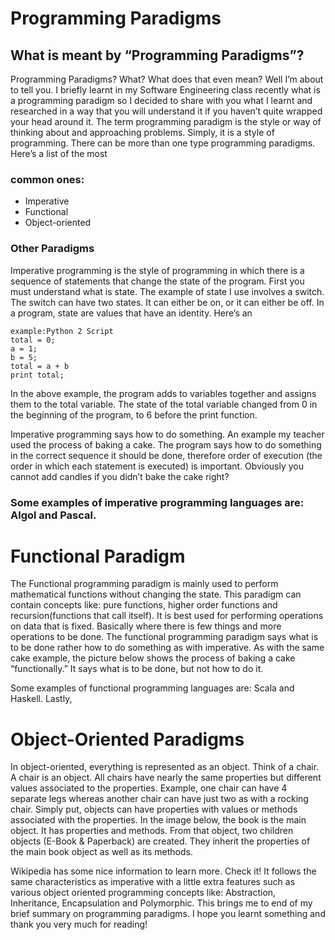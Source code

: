 # Programming Paradigms

## What is meant by “Programming Paradigms”?
Programming Paradigms? What? What does that even mean? Well I’m about to tell you. I briefly learnt in my Software Engineering class recently what is a programming paradigm so I decided to share with you what I learnt and researched in a way that you will understand it if you haven’t quite wrapped your head around it.
The term programming paradigm is the style or way of thinking about and approaching problems. Simply, it is a style of programming. There can be more than one type programming paradigms. Here’s a list of the most 

### common ones:
* Imperative
* Functional
* Object-oriented

### Other Paradigms




Imperative programming is the style of programming in which there is a sequence of statements that change the state of the program. First you must understand what is state. The example of state I use involves a switch. The switch can have two states. It can either be on, or it can either be off. In a program, state are values that have an identity. Here’s an 

```
example:Python 2 Script
total = 0;
a = 1;
b = 5;
total = a + b
print total;
```

In the above example, the program adds to variables together and assigns them to the total variable. The state of the total variable changed from 0 in the beginning of the program, to 6 before the print function.

Imperative programming says how to do something. An example my teacher used the process of baking a cake. The program says how to do something in the correct sequence it should be done, therefore order of execution (the order in which each statement is executed) is important. Obviously you cannot add candles if you didn’t bake the cake right?

### Some examples of imperative programming languages are: Algol and Pascal.

# Functional Paradigm
The Functional programming paradigm is mainly used to perform mathematical functions without changing the state. This paradigm can contain concepts like: pure functions, higher order functions and recursion(functions that call itself). It is best used for performing operations on data that is fixed. Basically where there is few things and more operations to be done.
The functional programming paradigm says what is to be done rather how to do something as with imperative. As with the same cake example, the picture below shows the process of baking a cake “functionally.” It says what is to be done, but not how to do it.

Some examples of functional programming languages are: Scala and Haskell.
Lastly, 

# Object-Oriented Paradigms
In object-oriented, everything is represented as an object. Think of a chair. A chair is an object. All chairs have nearly the same properties but different values associated to the properties. Example, one chair can have 4 separate legs whereas another chair can have just two as with a rocking chair. Simply put, objects can have properties with values or methods associated with the properties.
In the image below, the book is the main object. It has properties and methods. From that object, two children objects (E-Book & Paperback) are created. They inherit the properties of the main book object as well as its methods.

Wikipedia has some nice information to learn more. Check it!
It follows the same characteristics as imperative with a little extra features such as various object oriented programming concepts like: Abstraction, Inheritance, Encapsulation and Polymorphic.
This brings me to end of my brief summary on programming paradigms. I hope you learnt something and thank you very much for reading!
